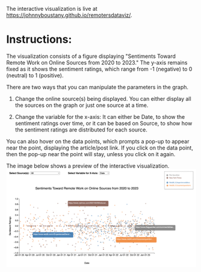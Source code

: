 The interactive visualization is live at https://johnnyboustany.github.io/remotersdataviz/.

# Instructions:

The visualization consists of a figure displaying "Sentiments Toward Remote Work on Online Sources from 2020 to 2023."
The y-axis remains fixed as it shows the sentiment ratings, which range from -1 (negative) to 0 (neutral) to 1 (positive).

There are two ways that you can manipulate the parameters in the graph.

1. Change the online source(s) being displayed. You can either display all the sources on the graph or just one source at a time.

2. Change the variable for the x-axis: It can either be Date, to show the sentiment ratings over time, or it can be based on Source, to show how the sentiment ratings are distributed for each source.

You can also hover on the data points, which prompts a pop-up to appear near the point, displaying the article/post link. If you click on the data point, then the pop-up near the point will stay, unless you click on it again.


The image below shows a preview of the interactive visualization.
![A preview of the interactive visualization.](prev_viz.png)
